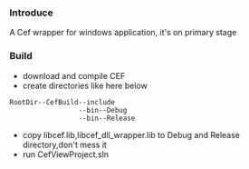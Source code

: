 ### Introduce
A Cef wrapper for windows application, it's on primary stage
### Build
- download and compile CEF
- create directories like here below
```
RootDir--CefBuild--include
                 --bin--Debug
                 --bin--Release
```
- copy libcef.lib,libcef_dll_wrapper.lib to Debug and Release  directory,don't mess it
- run CefViewProject.sln
